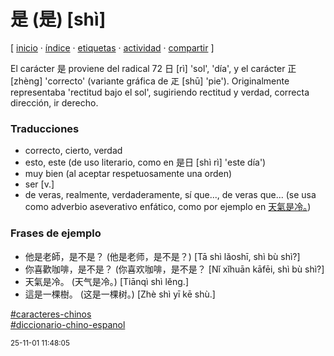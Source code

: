 # 是 (是) [shì]
[ [inicio](https://github.com/jucardus/jucardus.github.io/blob/main/index.md) · [índice](https://github.com/jucardus/jucardus.github.io/blob/main/indice.md) · [etiquetas](https://github.com/jucardus/jucardus.github.io/blob/main/etiquetas.md) · [actividad](https://github.com/jucardus/jucardus.github.io/blob/main/actividad.md) · [compartir](https://x.com/intent/tweet?text=%E6%98%AF+(%E6%98%AF)+%5Bsh%C3%AC%5D+%E2%80%94+Caracteres+chinos%2C+Diccionario+chino-espa%C3%B1ol%0A%0A%E2%86%92+https%3A%2F%2Fgithub.com%2Fjucardus%2Fjucardus.github.io%2Fblob%2Fmain%2Fs%2Fh%2Fi%2Fshi4-26159.md%0A%0A%23caracteres_chinos_jucardus%0A%23diccionario_chino_espanol_jucardus) ]

El carácter 是 proviene del radical 72 日 [rì] 'sol', 'día', y el carácter 正 [zhèng] 'correcto' (variante gráfica de 𤴓 [shū] 'pie'). Originalmente representaba 'rectitud bajo el sol', sugiriendo rectitud y verdad, correcta dirección, ir derecho.

### Traducciones

* correcto, cierto, verdad
* esto, este (de uso literario, como en 是日 [shì rì] 'este día')
* muy bien (al aceptar respetuosamente una orden)
* ser [v.]
* de veras, realmente, verdaderamente, sí que..., de veras que... (se usa como adverbio aseverativo enfático, como por ejemplo en [天氣是冷。](https://github.com/jucardus/jucardus.github.io/blob/main/t/i/a/tian1-qi4-shi4-leng3.md))

### Frases de ejemplo

* 他是老師，是不是？ (他是老师，是不是？) [Tā shì lǎoshī, shì bù shì?]
* 你喜歡咖啡，是不是？ (你喜欢咖啡，是不是？ [Nǐ xǐhuān kāfēi, shì bù shì?]
* 天氣是冷。 (天气是冷。) [Tiānqì shì lěng.]
* 這是一棵樹。 (这是一棵树。) [Zhè shì yī kē shù.]

[#caracteres-chinos](https://github.com/jucardus/jucardus.github.io/blob/main/c/a/caracteres-chinos.md)  
[#diccionario-chino-espanol](https://github.com/jucardus/jucardus.github.io/blob/main/d/i/diccionario-chino-espanol.md)

<sup>25-11-01 11:48:05</sup>
